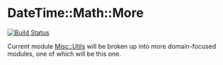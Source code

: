 # DateTime::Math::More

[![Build Status](https://travis-ci.org/tbrowder/DateTime-Math-More-Perl6.svg?branch=master)](https://travis-ci.org/tbrowder/DateTime-Math-More-Perl6)

Current module
[Misc::Utils](https://github.com/tbrowder/Misc-Utils-Perl6) will be
broken up into more domain-focused modules, one of which will be this
one.
